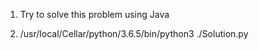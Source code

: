 1. Try to solve this problem using Java

2. /usr/local/Cellar/python/3.6.5/bin/python3 ./Solution.py


